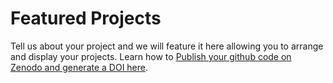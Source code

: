 # Featured Projects

Tell us about your project and we will feature it here allowing you to arrange and display your projects. Learn how to [Publish your github code on Zenodo and generate a DOI here](https://guides.github.com/activities/citable-code/).

